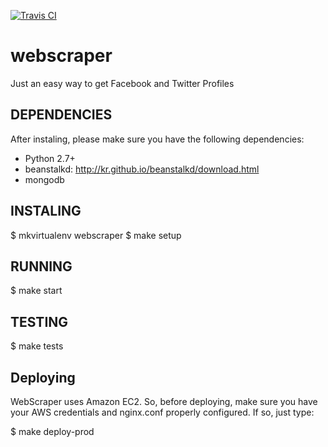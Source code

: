 [![Travis CI](https://travis-ci.org/victorpantoja/webscraper.svg?branch=master)](victorpantoja/webscraper)

webscraper
==========

Just an easy way to get Facebook and Twitter Profiles

DEPENDENCIES
------------

After instaling, please make sure you have the following dependencies:
- Python 2.7+
- beanstalkd: http://kr.github.io/beanstalkd/download.html
- mongodb


INSTALING
---------
$ mkvirtualenv webscraper
$ make setup


RUNNING
------------
$ make start


TESTING
----------
$ make tests


Deploying
----------

WebScraper uses Amazon EC2. So, before deploying, make sure you have your AWS credentials and nginx.conf properly configured.
If so, just type:

$ make deploy-prod
